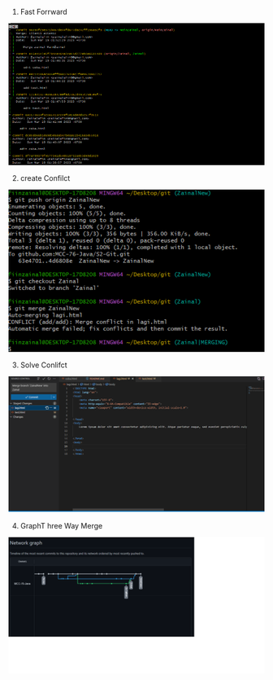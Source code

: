 1. Fast Forrward 

![img1](img/fast%20forward.png)

2. create Confilct

![img2](img/create%20conflict.png)

3. Solve Conlifct

![img3](img/solve%20conflict.png)

4. GraphT hree Way Merge 

![img4](img/graph%20Three%20Way%20Merge.png)